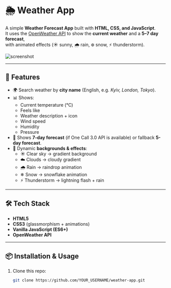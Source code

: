 # 🌦 Weather App

A simple **Weather Forecast App** built with **HTML, CSS, and JavaScript**.  
It uses the [OpenWeather API](https://openweathermap.org/) to show the **current weather** and a **5–7 day forecast**,  
with animated effects (☀️ sunny, 🌧 rain, ❄ snow, ⚡ thunderstorm).

![screenshot](https://openweathermap.org/themes/openweathermap/assets/img/logo_white_cropped.png)

---

## 🚀 Features
- 🌍 Search weather by **city name** (English, e.g. *Kyiv, London, Tokyo*).
- 📊 Shows:
  - Current temperature (°C)
  - Feels like
  - Weather description + icon
  - Wind speed
  - Humidity
  - Pressure
- 📅 Shows **7-day forecast** (if One Call 3.0 API is available) or fallback **5-day forecast**.
- 🎨 Dynamic **backgrounds & effects**:
  - ☀️ Clear sky → gradient background  
  - ☁️ Clouds → cloudy gradient  
  - 🌧 Rain → raindrop animation  
  - ❄ Snow → snowflake animation  
  - ⚡ Thunderstorm → lightning flash + rain  

---

## 🛠 Tech Stack
- **HTML5**
- **CSS3** (glassmorphism + animations)
- **Vanilla JavaScript (ES6+)**
- **OpenWeather API**

---

## 📦 Installation & Usage

1. Clone this repo:
   ```bash
   git clone https://github.com/YOUR_USERNAME/weather-app.git
